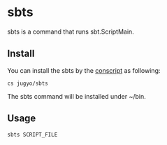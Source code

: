 sbts
====

sbts is a command that runs sbt.ScriptMain.

Install
----

You can install the sbts by the [conscript](https://github.com/n8han/conscript) as following:

    cs jugyo/sbts

The sbts command will be installed under ~/bin.

Usage
----

    sbts SCRIPT_FILE
